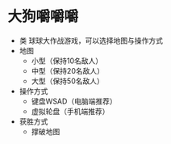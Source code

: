 # 大狗嚼嚼嚼
- 类 球球大作战游戏，可以选择地图与操作方式
- 地图
  - 小型（保持10名敌人）
  - 中型（保持20名敌人）
  - 大型（保持50名敌人）
- 操作方式
  - 键盘WSAD（电脑端推荐）
  - 虚拟轮盘（手机端推荐）
- 获胜方式
  - 撑破地图